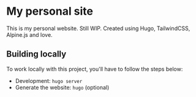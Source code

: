 # My personal site

This is my personal website. Still WIP. Created using Hugo, TailwindCSS, Alpine.js and love.


## Building locally

To work locally with this project, you'll have to follow the steps below:

- Development: `hugo server`
- Generate the website: `hugo` (optional)
